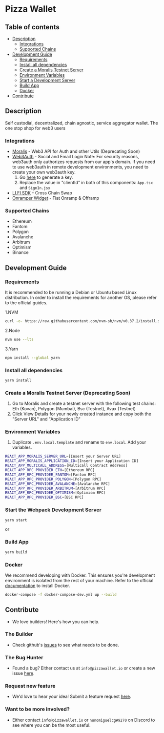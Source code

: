 # Pizza Wallet

## Table of contents

- [Description](#description)
  - [Integrations](#integrations)
  - [Supported Chains](#supported-chains)
- [Development Guide](#development-guide)
  - [Requirements](#requirements)
  - [Install all dependencies](#install-all-dependencies)
  - [Create a Moralis Testnet Server](#create-a-moralis-testnet-server-deprecating-soon)
  - [Environment Variables](#environment-variables)
  - [Start a Development Server](#start-the-webpack-development-server)
  - [Build App](#build-app)
  - [Docker](#docker)
- [Contribute](#contribute)

## Description

Self custodial, decentralized, chain agnostic, service aggregator wallet. The one stop shop for web3 users

### Integrations

- [Moralis](https://moralis.io/) - Web3 API for Auth and other Utils (Deprecating Soon)
- [Web3Auth](https://web3auth.io/) - Social and Email Login
  Note: For security reasons, web3auth only authorizes requests from our app's domain.
  If you need to use web3auth in remote development environments, you need to create your own web3auth key.
  1. Go [here](https://dashboard.web3auth.io/) to generate a key.
  2. Replace the value in "clientId" in both of this components: ``App.tsx`` and ``SignIn.jsx``
- [LI.FI SDK](https://li.fi/sdk/) - Cross Chain Swap
- [Onramper Widget](https://onramper.com/) - Fiat Onramp & Offramp

### Supported Chains

- Ethereum
- Fantom
- Polygon
- Avalanche
- Arbitrum
- Optimism
- Binance

## Development Guide

### Requirements

It is recommended to be running a Debian or Ubuntu based Linux distribution.
In order to install the requirements for another OS, please refer to the official guides.

1.NVM

```sh
curl -o- https://raw.githubusercontent.com/nvm-sh/nvm/v0.37.2/install.sh | bash && source ~/.nvm/nvm.sh
```

2.Node

```sh
nvm use --lts
```

3.Yarn

```sh
npm install --global yarn
```

### Install all dependencies

```sh
yarn install
```

### Create a Moralis Testnet Server (Deprecating Soon)

1. Go to Moralis and create a testnet server with the following test chains: Eth (Kovan), Polygon (Mumbai), Bsc (Testnet), Avax (Testnet)
2. Click View Details for your newly created instance and copy both the "Server URL" and "Application ID"

### Environment Variables

1. Duplicate ``.env.local.template`` and rename to ``env.local``. Add your variables.

```sh
REACT_APP_MORALIS_SERVER_URL=[Insert your Server URL]
REACT_APP_MORALIS_APPLICATION_ID=[Insert your Application ID]
REACT_APP_MULTICALL_ADDRESS=[Multicall Contract Address]
REACT_APP_RPC_PROVIDER_ETH=[Ethereum RPC]
REACT_APP_RPC_PROVIDER_FANTOM=[Fantom RPC]
REACT_APP_RPC_PROVIDER_POLYGON=[Polygon RPC]
REACT_APP_RPC_PROVIDER_AVALANCHE=[Avalanche RPC]
REACT_APP_RPC_PROVIDER_ARBITRUM=[Arbitrum RPC]
REACT_APP_RPC_PROVIDER_OPTIMISM=[Optimism RPC]
REACT_APP_RPC_PROVIDER_BSC=[BSC RPC]
```

### Start the Webpack Development Server

```sh
yarn start
```

or

### Build App

```sh
yarn build
```

### Docker

We recommend developing with Docker. This ensures you're development environment is isolated from the rest of your machine. Refer to the official [documentation](https://docs.docker.com/desktop/linux/install/) to install Docker.

```sh
docker-compose -f docker-compose-dev.yml up --build
```

## Contribute

- We love builders! Here's how you can help.

### The Builder

- Check github's [issues](https://github.com/Pizza-Wallet-Development-team/pizza-wallet/issues) to see what needs to be done.

### The Bug Hunter

- Found a bug? Either contact us at `info@pizzawallet.io` or create a new issue [here](https://github.com/Pizza-Wallet-Development-team/pizza-wallet/issues/new?assignees=&labels=&template=bug_report.md&title=).

### Request new feature

- We'd love to hear your idea! Submit a feature request [here](https://github.com/Pizza-Wallet-Development-team/pizza-wallet/issues/new?assignees=&labels=&template=feature_request.md&title=).

### Want to be more involved?

- Either contact `info@pizzawallet.io` or `nunomiguelcg#9270` on Discord to see where you can be the most useful.

